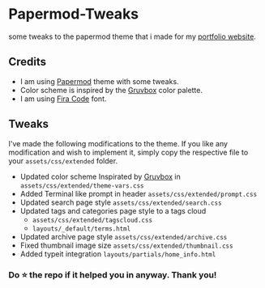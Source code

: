 # Papermod-Tweaks
some tweaks to the papermod theme that i made for my [portfolio website](https://iasad.me).

## Credits
* I am using [Papermod](https://github.com/adityatelange/hugo-PaperMod) theme with some tweaks.
* Color scheme is inspired by the [Gruvbox](https://github.com/morhetz/gruvbox) color palette.
* I am using [Fira Code](https://fonts.google.com/specimen/Fira+Code) font.

## Tweaks 
I've made the following modifications to the theme. If you like any modification and wish to implement it, simply copy the respective file to your `assets/css/extended` folder.

* Updated color scheme Inspirated by [Gruvbox](https://github.com/morhetz/gruvbox) in `assets/css/extended/theme-vars.css`
* Added Terminal like prompt in header `assets/css/extended/prompt.css`
* Updated search page style `assets/css/extended/search.css`
* Updated tags and categories page style to a tags cloud
    *  `assets/css/extended/tagscloud.css`
    *  `layouts/_default/terms.html`
* Updated archive page style `assets/css/extended/archive.css`
* Fixed thumbnail image size `assets/css/extended/thumbnail.css`
* Added typeit integration `layouts/partials/home_info.html`


### Do ⭐ the repo if it helped you in anyway. Thank you!
